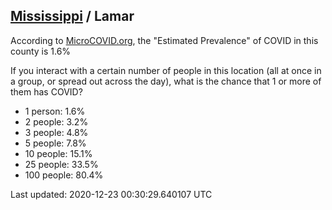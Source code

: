 
## [Mississippi](/united-states/mississippi) / Lamar

According to [MicroCOVID.org](http://microcovid.org),
the "Estimated Prevalence" of COVID in this county is 1.6%

If you interact with a certain number of people in this location
(all at once in a group, or spread out across the day), what is the chance that
1 or more of them has COVID?

- 1 person: 1.6%
- 2 people: 3.2%
- 3 people: 4.8%
- 5 people: 7.8%
- 10 people: 15.1%
- 25 people: 33.5%
- 100 people: 80.4%

Last updated: 2020-12-23 00:30:29.640107 UTC
